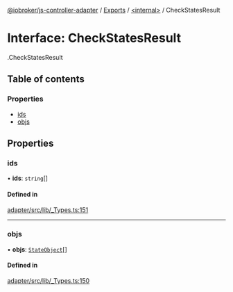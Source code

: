 [@iobroker/js-controller-adapter](../README.md) / [Exports](../modules.md) / [<internal\>](../modules/internal_.md) / CheckStatesResult

# Interface: CheckStatesResult

[<internal>](../modules/internal_.md).CheckStatesResult

## Table of contents

### Properties

- [ids](internal_.CheckStatesResult.md#ids)
- [objs](internal_.CheckStatesResult.md#objs)

## Properties

### ids

• **ids**: `string`[]

#### Defined in

[adapter/src/lib/_Types.ts:151](https://github.com/ioBroker/ioBroker.js-controller/blob/25f18577/packages/adapter/src/lib/_Types.ts#L151)

___

### objs

• **objs**: [`StateObject`](internal_.StateObject.md)[]

#### Defined in

[adapter/src/lib/_Types.ts:150](https://github.com/ioBroker/ioBroker.js-controller/blob/25f18577/packages/adapter/src/lib/_Types.ts#L150)
